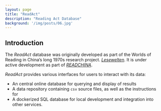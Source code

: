 ```yaml
---
layout: page
title: "ReadAct"
description: "Reading Act Database"
background: '/img/posts/06.jpg'
---
```


## Introduction
The *ReadAct* database was originally developed as part of the Worlds of Reading in China’s long 1970s research project. [*Lesewelten*](http://www.sinologie.uni-freiburg.de/forschung/projecthenningsen). It is under active development as part of  [*READCHINA*](https://readchina.github.io/).

*ReadAct* provides various interfaces for users to interact with its data:
-   An central online database for querying and display of results
-   A data repository containing `csv` source files, as well as the instructions for
-   A dockerized SQL database for local development and integration into other services.
